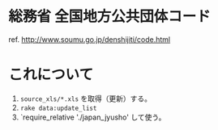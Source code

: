 # 総務省 全国地方公共団体コード
ref. http://www.soumu.go.jp/denshijiti/code.html

# これについて
1. `source_xls/*.xls` を取得（更新）する。
2. `rake data:update_list`
3. `require_relative './japan_jyusho' して使う。
